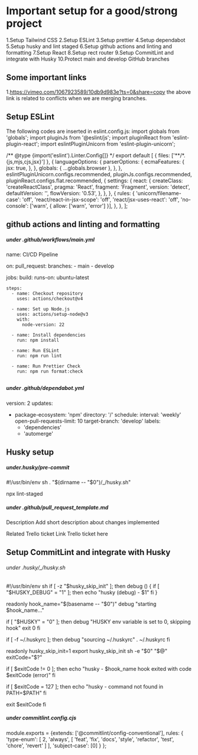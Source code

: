 # Important setup for a good/strong project

1.Setup Tailwind CSS
2.Setup ESLint
3.Setup prettier
4.Setup dependabot
5.Setup husky and lint staged
6.Setup github actions and linting and formatting
7.Setup React
8.Setup rect router
9.Setup CommitLint and integrate with Husky
10.Protect main and develop GitHub branches

## Some important links

1.https://vimeo.com/1067923589/10db9d983e?ts=0&share=copy
the above link is related to conflicts when we are merging branches.

## Setup ESLint

The following codes are inserted in eslint.config.js:
import globals from 'globals';
import pluginJs from '@eslint/js';
import pluginReact from 'eslint-plugin-react';
import eslintPluginUnicorn from 'eslint-plugin-unicorn';

/** @type {import('eslint').Linter.Config[]} \*/
export default [
{ files: ['**/\*.{js,mjs,cjs,jsx}'] },
{
languageOptions: {
parserOptions: {
ecmaFeatures: {
jsx: true,
},
},
globals: { ...globals.browser },
},
},
eslintPluginUnicorn.configs.recommended,
pluginJs.configs.recommended,
pluginReact.configs.flat.recommended,
{
settings: {
react: {
createClass: 'createReactClass',
pragma: 'React',
fragment: 'Fragment',
version: 'detect',
defaultVersion: '',
flowVersion: '0.53',
},
},
},
{
rules: {
'unicorn/filename-case': 'off',
'react/react-in-jsx-scope': 'off',
'react/jsx-uses-react': 'off',
'no-console': ['warn', { allow: ['warn', 'error'] }],
},
},
];

## github actions and linting and formatting

##### under .github/workflows/main.yml

name: CI/CD Pipeline

on:
pull_request:
branches: - main - develop

jobs:
build:
runs-on: ubuntu-latest

    steps:
      - name: Checkout repository
        uses: actions/checkout@v4

      - name: Set up Node.js
        uses: actions/setup-node@v3
        with:
          node-version: 22

      - name: Install dependencies
        run: npm install

      - name: Run ESLint
        run: npm run lint

      - name: Run Prettier Check
        run: npm run format:check

##

##### under .github/dependabot.yml

version: 2
updates:

- package-ecosystem: 'npm'
  directory: '/'
  schedule:
  interval: 'weekly'
  open-pull-requests-limit: 10
  target-branch: 'develop'
  labels:
  - 'dependencies'
  - 'automerge'

## Husky setup

##### under.husky/pre-commit

#!/usr/bin/env sh
. "$(dirname -- "$0")/\_/husky.sh"

npx lint-staged

##### under .github/pull_request_template.md

Description
Add short description about changes implemented

Related Trello ticket
Link Trello ticket here

## Setup CommitLint and integrate with Husky

###### under .husky/\_/husky.sh

#!/usr/bin/env sh
if [ -z "$husky_skip_init" ]; then
debug () {
if [ "$HUSKY_DEBUG" = "1" ]; then
echo "husky (debug) - $1"
fi
}

readonly hook_name="$(basename -- "$0")"
debug "starting $hook_name..."

if [ "$HUSKY" = "0" ]; then
debug "HUSKY env variable is set to 0, skipping hook"
exit 0
fi

if [ -f ~/.huskyrc ]; then
debug "sourcing ~/.huskyrc"
. ~/.huskyrc
fi

readonly husky_skip_init=1
export husky_skip_init
sh -e "$0" "$@"
exitCode="$?"

if [ $exitCode != 0 ]; then
echo "husky - $hook_name hook exited with code $exitCode (error)"
fi

if [ $exitCode = 127 ]; then
echo "husky - command not found in PATH=$PATH"
fi

exit $exitCode
fi

##### under commitlint.config.cjs

module.exports = {extends: ['@commitlint/config-conventional'],
rules: {
'type-enum': [
2,
'always',
[
'feat',
'fix',
'docs',
'style',
'refactor',
'test',
'chore',
'revert'
]
],
'subject-case': [0]
}
};
